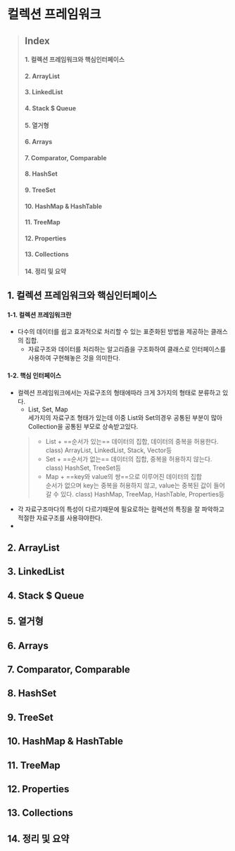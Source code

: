 # 컬렉션 프레임워크

> ## Index
> #### 1. 컬렉션 프레임워크와 핵심인터페이스
> #### 2. ArrayList
> #### 3. LinkedList
> #### 4. Stack $ Queue
> #### 5. 열거형
> #### 6. Arrays
> #### 7. Comparator, Comparable
> #### 8. HashSet
> #### 9. TreeSet
> #### 10. HashMap & HashTable
> #### 11. TreeMap
> #### 12. Properties
> #### 13. Collections
> #### 14. 정리 및 요약


## 1. 컬렉션 프레임워크와 핵심인터페이스

#### 1-1. 컬렉션 프레임워크란
* 다수의 데이터를 쉽고 효과적으로 처리할 수 있는 표준화된 방법을 제공하는 클래스의 집합.
    - 자료구조와 데이터를 처리하는 알고리즘을 구조화하여 클래스로 인터페이스를 사용하여 구현해놓은 것을 의미한다.
#### 1-2. 핵심 인터페이스
* 컬렉션 프레임워크에서는 자료구조의 형태에따라 크게 3가지의 형태로 분류하고 있다.
    - List, Set, Map  
        세가지의 자료구조 형태가 있는데 이중 List와 Set의경우 공통된 부분이 많아 Collection을 공통된 부모로 상속받고있다.
    > - List
        + ==순서가 있는== 데이터의 집합, 데이터의 중복을 허용한다.  
        class) ArrayList, LinkedList, Stack, Vector등
    > - Set
        + ==순서가 없는== 데이터의 집합, 중복을 허용하지 않는다.  
        class) HashSet, TreeSet등
    > - Map
        + ==key와 value의 쌍==으로 이루어진 데이터의 집합  
        순서가 없으며 key는 중복을 허용하지 않고, value는 중복된 값이 들어갈 수 있다.
        class) HashMap, TreeMap, HashTable, Properties등
* 각 자료구조마다의 특성이 다르기때문에 필요로하는 컬렉션의 특징을 잘 파악하고 적절한 자료구조를 사용햐야한다.
* 



## 2. ArrayList
## 3. LinkedList
## 4. Stack $ Queue
## 5. 열거형
## 6. Arrays
## 7. Comparator, Comparable
## 8. HashSet
## 9. TreeSet
## 10. HashMap & HashTable
## 11. TreeMap
## 12. Properties
## 13. Collections
## 14. 정리 및 요약